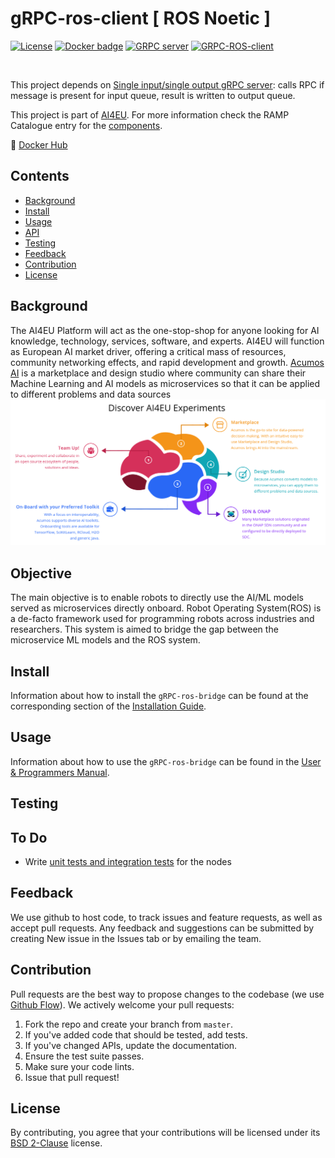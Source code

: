 # gRPC-ros-client [ ROS Noetic ]

[![License](https://img.shields.io/badge/License-BSD%202--Clause-orange.svg)](https://opensource.org/licenses/BSD-2-Clause)
[![Docker badge](https://img.shields.io/docker/pulls/ragesh18/grpc-ros-client.svg)](https://hub.docker.com/repository/docker/ragesh18/grpc-ros-client)
[![GRPC server](https://github.com/ipa-rar/gRPC-ros-bridge/actions/workflows/docker-server.yml/badge.svg)](https://github.com/ipa-rar/gRPC-ros-bridge/actions/workflows/docker-server.yml)
[![GRPC-ROS-client](https://github.com/ipa-rar/gRPC-ros-bridge/actions/workflows/docker-image.yml/badge.svg)](https://github.com/ipa-rar/gRPC-ros-bridge/actions/workflows/docker-image.yml)

<br/>

This project depends on [Single input/single output gRPC server](https://github.com/ipa-rar/gRPC-servers/tree/main/demo_simple_communication): calls RPC if message is present for input queue, result is written to output queue.

This project is part of [AI4EU](https://www.ai4eu.eu/). For more information check the RAMP Catalogue entry for the
[components](https://github.com/ai4eu).

:whale: [Docker Hub](https://hub.docker.com/repository/docker/ragesh18/grpc-ros-client)
 


## Contents

-   [Background](#background)
-   [Install](#install)
-   [Usage](#usage)
-   [API](#api)
-   [Testing](#testing)
-   [Feedback](#feedback)
-   [Contribution](#contribution)
-   [License](#license)

## Background
The AI4EU Platform will act as the one-stop-shop for anyone looking for AI knowledge, technology, services, software, and experts. AI4EU will function as European AI market driver, offering a critical mass of resources, community networking effects, and rapid development and growth. [Acumos AI](https://acumos-int-fhg.ai4eu.eu/#/home) is a marketplace and design studio where community can share their Machine Learning and AI models as microservices so that it can be applied to different problems and data sources
![Acumos](docs/img/acumos.png)

## Objective
The main objective is to enable robots to directly use the AI/ML models served as microservices directly onboard. Robot Operating System(ROS) is a de-facto framework used for programming robots across industries and researchers. This system is aimed to bridge the gap between the microservice ML models and the ROS system. 

## Install

Information about how to install the `gRPC-ros-bridge` can be found at the corresponding section of the
[Installation Guide](docs/installationguide.md).

## Usage

Information about how to use the `gRPC-ros-bridge` can be found in the [User & Programmers Manual](docs/usermanual.md).

## Testing
## To Do
- Write [unit tests and integration tests](https://answers.ros.org/question/356180/ros2-creating-integration-tests-for-python-nodes/) for the nodes

## Feedback

We use github to host code, to track issues and feature requests, as well as accept pull requests. Any feedback and suggestions can be submitted by creating New issue in the Issues tab or by emailing the team. 

## Contribution

Pull requests are the best way to propose changes to the codebase (we use [Github Flow](https://guides.github.com/introduction/flow/index.html)). We actively welcome your pull requests:

1. Fork the repo and create your branch from `master`.
2. If you've added code that should be tested, add tests.
3. If you've changed APIs, update the documentation.
4. Ensure the test suite passes.
5. Make sure your code lints.
6. Issue that pull request!


## License

By contributing, you agree that your contributions will be licensed under its [BSD 2-Clause](https://opensource.org/licenses/BSD-2-Clause) license.




